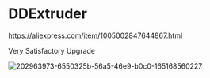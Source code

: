# DDExtruder

https://aliexpress.com/item/1005002847644867.html

Very Satisfactory Upgrade

![202963973-6550325b-56a5-46e9-b0c0-165168560227](https://user-images.githubusercontent.com/102475504/204092676-3e97be14-37cc-4330-8e73-c499997b5d8f.jpg)

